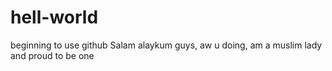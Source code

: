 # hell-world
beginning to use github
Salam alaykum guys, aw u doing, am a muslim lady and proud to be one
